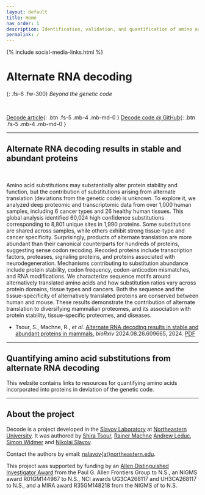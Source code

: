 ```yaml
---
layout: default
title: Home
nav_order: 1
description: Identification, validation, and quantification of amino acid substitutions that arise from alternate RNA decoding using LC-MS/MS proteomics data | Slavov Laboratory and single-cell proteomics center
permalink: /
---
```

{% include social-media-links.html %}

# Alternate RNA decoding

{: .fs-6 .fw-300}
*Beyond the genetic code*


&nbsp;


[Decode article][Decode_article]{: .btn .fs-5 .mb-4 .mb-md-0 }
[Decode code @ GitHub][decode_Code]{: .btn .fs-5 .mb-4 .mb-md-0 }

------------

## Alternate RNA decoding results in stable and abundant proteins

&nbsp;

Amino acid substitutions may substantially alter protein stability and function, but the contribution of substitutions arising from alternate translation (deviations from the genetic code) is unknown. To explore it, we analyzed deep proteomic and transcriptomic data from over 1,000 human samples, including 6 cancer types and 26 healthy human tissues. This global analysis identified 60,024 high confidence substitutions corresponding to 8,801 unique sites in 1,990 proteins. Some substitutions are shared across samples, while others exhibit strong tissue-type and cancer specificity. Surprisingly, products of alternate translation are more abundant than their canonical counterparts for hundreds of proteins, suggesting sense codon recoding. Recoded proteins include transcription factors, proteases, signaling proteins, and proteins associated with neurodegeneration. Mechanisms contributing to substitution abundance include protein stability, codon frequency, codon-anticodon mismatches, and RNA modifications. We characterize sequence motifs around alternatively translated amino acids and how substitution ratios vary across protein domains, tissue types and cancers. Both the sequence and the tissue-specificity of alternatively translated proteins are conserved between human and mouse. These results demonstrate the contribution of alternate translation to diversifying mammalian proteomes, and its association with protein stability, tissue-specific proteomes, and diseases.  

* Tsour, S., Machne, R., *et al.* [Alternate RNA decoding results in stable and abundant proteins in mammals][Decode_article], *bioRxiv* 2024.08.26.609665, 2024. [PDF](https://slavovlab.net/Slavov-Lab-Publications/2024_Tsour_Decode.pdf) <!---*Nat Biotechnol* (2022). [10.1038/s41587-022-01389-w][plexDIA_Nature],  [Preprint][plexDIA_Article]--->


------------

## Quantifying amino acid substitutions from alternate RNA decoding

This website contains links to resources for quantifying amino acids incorporated into proteins in deviation of the genetic code.  



<!---[![plexDIA: Multiplexed data-independent acquisition for increasing proteomics throughput](https://scp.slavovlab.net/Figs/plexDIA_4.png){: width="100%" .center-image}](https://scp.slavovlab.net/plexDIA) --->


------------



<!--- ## Perspectives on high-throughput multiplexed proteomics
* [Strategies for increasing the depth and throughput of protein analysis by plexDIA](https://pubs.acs.org/doi/10.1021/acs.jproteome.2c00721)  *Journal of Proteome Research*
* [Framework for multiplicative scaling of single-cell proteomics](https://www.nature.com/articles/s41587-022-01411-1), *Nature Biotechnology*
* [Increasing proteomics throughput](https://www.nature.com/articles/s41587-021-00881-z), *Nature Biotechnology*
* [Driving Single Cell Proteomics Forward with Innovation](https://pubmed.ncbi.nlm.nih.gov/34597050/), *Journal of Proteome Research*
* [Scaling up single-cell proteomics](https://doi.org/10.1016/j.mcpro.2021.100179), *Molecular and Cellular Proteomics* --->



## About the project

Decode is a project developed in the [Slavov Laboratory](https://slavovlab.net) at [Northeastern University](https://www.northeastern.edu/). It was authored by [Shira Tsour](https://slavovlab.net/people.htm), [Rainer Machne](https://slavovlab.net/people.htm) [Andrew Leduc](http://andrewdleduc.com/), [Simon Widmer](https://slavovlab.net/people.htm) and [Nikolai Slavov](https://coe.northeastern.edu/people/slavov-nikolai/).   


Contact the authors by email: [nslavov\{at\}northeastern.edu](mailto:nslavov@northeastern.edu).

This project was supported by funding by an [Allen Distinguished Investigator Award](https://alleninstitute.org/person/nikolai-slavov/) from the Paul G. Allen Frontiers Group to N.S., an NIGMS award R01GM144967 to N.S., NCI awards UG3CA268117 and UH3CA268117 to N.S., and a MIRA award R35GM148218 from the NIGMS of to N.S.


[Decode_article]: https://www.biorxiv.org/content/10.1101/2024.08.26.609665v1 "Alternate RNA decoding results in stable and abundant proteins in mammals"
[decode_Code]: https://github.com/SlavovLab/decode "Decode data analysis pipeline, GitHub repository from the Slavov Laboratory"
